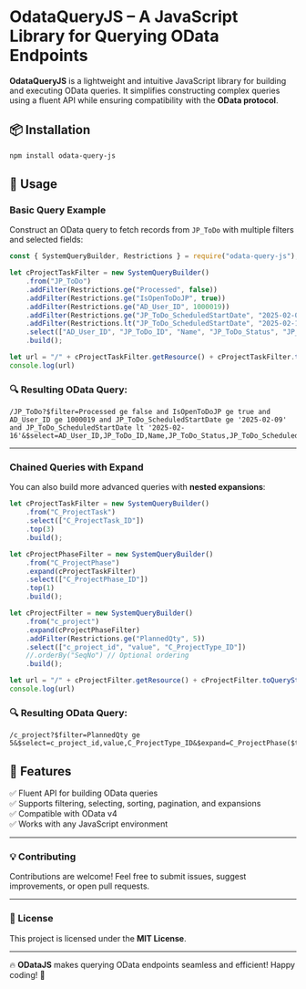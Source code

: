 # OdataQueryJS – A JavaScript Library for Querying OData Endpoints  

**OdataQueryJS** is a lightweight and intuitive JavaScript library for building and executing OData queries. It simplifies constructing complex queries using a fluent API while ensuring compatibility with the **OData protocol**.  

## 📦 Installation  
```sh
npm install odata-query-js
```

## 🚀 Usage  

### Basic Query Example  
Construct an OData query to fetch records from `JP_ToDo` with multiple filters and selected fields:  

```js
const { SystemQueryBuilder, Restrictions } = require("odata-query-js");

let cProjectTaskFilter = new SystemQueryBuilder()
    .from("JP_ToDo")
    .addFilter(Restrictions.ge("Processed", false))
    .addFilter(Restrictions.ge("IsOpenToDoJP", true))
    .addFilter(Restrictions.ge("AD_User_ID", 1000019))
    .addFilter(Restrictions.ge("JP_ToDo_ScheduledStartDate", "2025-02-09"))
    .addFilter(Restrictions.lt("JP_ToDo_ScheduledStartDate", "2025-02-16"))
    .select(["AD_User_ID", "JP_ToDo_ID", "Name", "JP_ToDo_Status", "JP_ToDo_ScheduledStartDate", "JP_ToDo_ScheduledEndDate"])
    .build();

let url = "/" + cProjectTaskFilter.getResource() + cProjectTaskFilter.toQueryString(true);
console.log(url)

```

### 🔍 Resulting OData Query:  
```
/JP_ToDo?$filter=Processed ge false and IsOpenToDoJP ge true and AD_User_ID ge 1000019 and JP_ToDo_ScheduledStartDate ge '2025-02-09' and JP_ToDo_ScheduledStartDate lt '2025-02-16'&$select=AD_User_ID,JP_ToDo_ID,Name,JP_ToDo_Status,JP_ToDo_ScheduledStartDate,JP_ToDo_ScheduledEndDate
```

---

### Chained Queries with Expand  
You can also build more advanced queries with **nested expansions**:  

```js
let cProjectTaskFilter = new SystemQueryBuilder()
    .from("C_ProjectTask")
    .select(["C_ProjectTask_ID"])
    .top(3)
    .build();

let cProjectPhaseFilter = new SystemQueryBuilder()
    .from("C_ProjectPhase")
    .expand(cProjectTaskFilter)
    .select(["C_ProjectPhase_ID"])
    .top(1)
    .build();

let cProjectFilter = new SystemQueryBuilder()
    .from("c_project")
    .expand(cProjectPhaseFilter)
    .addFilter(Restrictions.ge("PlannedQty", 5))
    .select(["c_project_id", "value", "C_ProjectType_ID"])
    //.orderBy("SeqNo") // Optional ordering
    .build();

let url = "/" + cProjectFilter.getResource() + cProjectFilter.toQueryString(true);
console.log(url)
```

### 🔍 Resulting OData Query:  
```
/c_project?$filter=PlannedQty ge 5&$select=c_project_id,value,C_ProjectType_ID&$expand=C_ProjectPhase($top=1;$select=C_ProjectPhase_ID;$expand=C_ProjectTask($top=3;$select=C_ProjectTask_ID))
```

## 📖 Features  
✅ Fluent API for building OData queries  
✅ Supports filtering, selecting, sorting, pagination, and expansions  
✅ Compatible with OData v4  
✅ Works with any JavaScript environment  

---

### 💡 Contributing  
Contributions are welcome! Feel free to submit issues, suggest improvements, or open pull requests.  

---

### 📜 License  
This project is licensed under the **MIT License**.  

---

🔥 **ODataJS** makes querying OData endpoints seamless and efficient! Happy coding! 🚀